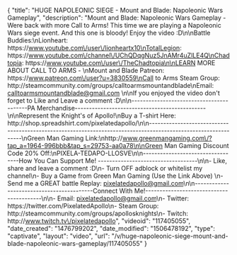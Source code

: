 {
    "title": "HUGE NAPOLEONIC SIEGE - Mount and Blade: Napoleonic Wars Gameplay",
    "description": "Mount and Blade: Napoleonic Wars Gameplay - Were back with more Call to Arms!  This time we are playing a Napoleonic Wars siege event.  And this one is bloody!  Enjoy the video :D\n\nBattle Buddies:\nLionheart: https:\/\/www.youtube.com\/user\/lionheartx10\nTotalLegion: https:\/\/www.youtube.com\/channel\/UChQDqgNuz5JnAMr4uZlLE4Q\nChadtopia: https:\/\/www.youtube.com\/user\/TheChadtopia\n\nLEARN MORE ABOUT CALL TO ARMS - \nMount and Blade Patreon: https:\/\/www.patreon.com\/user?u=3830559\nCall to Arms Steam Group: http:\/\/steamcommunity.com\/groups\/calltoarmsmountandblade\nEmail: calltoarmsmountandblade@gmail.com \n\nIf you enjoyed the video don't forget to Like and Leave a comment :D\n\n-----------------------------------------PA Merchandise----------------------------------------------\n\nRepresent the Knight's of Apollo!\nBuy a T-shirt Here: http:\/\/shop.spreadshirt.com\/pixelatedapollo\/\n\n---------------------------------------------------------------------------------------------------------------\nGreen Man Gaming Link:\nhttp:\/\/www.greenmangaming.com\/?tap_a=1964-996bbb&tap_s=29753-aa0a78\n\nGreen Man Gaming Discount Code 20% Off:\nPIXELA-TEDAPO-LLOSVE\n\n----------------------------------How You Can Support Me! -----------------------------------\n\n- Like, share and leave a comment :D\n- Turn OFF adblock or whitelist my channel\n- Buy a Game from Green Man Gaming (Use the Link Above) \n- Send me a GREAT battle Replay: pixelatedapollo@gmail.com\n\n------------------------------------------Connect With Me!-----------------------------------------\n\n- Email: pixelatedapollo@gmail.com\n- Twitter: https:\/\/twitter.com\/PixelatedApollo\n- Steam Group:  http:\/\/steamcommunity.com\/groups\/apollosknights\n- Twitch: http:\/\/www.twitch.tv\/pixelatedapollo",
    "videoid": "117405055",
    "date_created": "1476799202",
    "date_modified": "1506478192",
    "type": "captivate",
    "layout": "video",
    "url": "\/v\/huge-napoleonic-siege-mount-and-blade-napoleonic-wars-gameplay\/117405055"
}